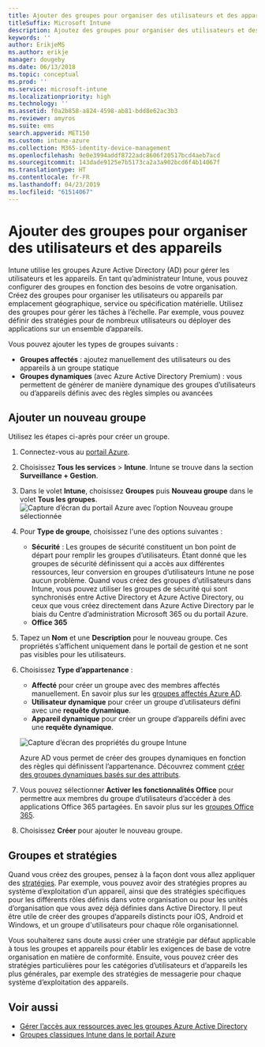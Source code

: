 ```yaml
---
title: Ajouter des groupes pour organiser des utilisateurs et des appareils
titleSuffix: Microsoft Intune
description: Ajoutez des groupes pour organiser des utilisateurs et des appareils par zone géographique, service ou caractéristique matérielle.
keywords: ''
author: ErikjeMS
ms.author: erikje
manager: dougeby
ms.date: 06/13/2018
ms.topic: conceptual
ms.prod: ''
ms.service: microsoft-intune
ms.localizationpriority: high
ms.technology: ''
ms.assetid: f0a2b858-a824-4598-ab81-bdd8e62ac3b3
ms.reviewer: amyros
ms.suite: ems
search.appverid: MET150
ms.custom: intune-azure
ms.collection: M365-identity-device-management
ms.openlocfilehash: 9e0e3994addf8722adc8606f20517bcd4aeb7acd
ms.sourcegitcommit: 143dade9125e7b5173ca2a3a902bcd6f4b14067f
ms.translationtype: HT
ms.contentlocale: fr-FR
ms.lasthandoff: 04/23/2019
ms.locfileid: "61514067"
---
```

# <a name="add-groups-to-organize-users-and-devices"></a>Ajouter des groupes pour organiser des utilisateurs et des appareils
Intune utilise les groupes Azure Active Directory (AD) pour gérer les utilisateurs et les appareils. En tant qu’administrateur Intune, vous pouvez configurer des groupes en fonction des besoins de votre organisation. Créez des groupes pour organiser les utilisateurs ou appareils par emplacement géographique, service ou spécification matérielle. Utilisez des groupes pour gérer les tâches à l’échelle. Par exemple, vous pouvez définir des stratégies pour de nombreux utilisateurs ou déployer des applications sur un ensemble d’appareils.

Vous pouvez ajouter les types de groupes suivants :
- **Groupes affectés** : ajoutez manuellement des utilisateurs ou des appareils à un groupe statique
- **Groupes dynamiques** (avec Azure Active Directory Premium) : vous permettent de générer de manière dynamique des groupes d’utilisateurs ou d’appareils définis avec des règles simples ou avancées

## <a name="add-a-new-group"></a>Ajouter un nouveau groupe

Utilisez les étapes ci-après pour créer un groupe.
1. Connectez-vous au [portail Azure](https://portal.azure.com).
2. Choisissez **Tous les services** > **Intune**. Intune se trouve dans la section **Surveillance + Gestion**.
3. Dans le volet **Intune**, choisissez **Groupes** puis **Nouveau groupe** dans le volet **Tous les groupes**.
   ![Capture d’écran du portail Azure avec l’option Nouveau groupe sélectionnée](./media/groups-add-new.png)
4. Pour **Type de groupe**, choisissez l'une des options suivantes :
    - **Sécurité** : Les groupes de sécurité constituent un bon point de départ pour remplir les groupes d’utilisateurs. Étant donné que les groupes de sécurité définissent qui a accès aux différentes ressources, leur conversion en groupes d’utilisateurs Intune ne pose aucun problème. Quand vous créez des groupes d’utilisateurs dans Intune, vous pouvez utiliser les groupes de sécurité qui sont synchronisés entre Active Directory et Azure Active Directory, ou ceux que vous créez directement dans Azure Active Directory par le biais du Centre d’administration Microsoft 365 ou du portail Azure.
    - **Office 365**

5. Tapez un **Nom** et une **Description** pour le nouveau groupe. Ces propriétés s’affichent uniquement dans le portail de gestion et ne sont pas visibles pour les utilisateurs.

6. Choisissez **Type d’appartenance** :
   - **Affecté** pour créer un groupe avec des membres affectés manuellement. En savoir plus sur les [groupes affectés Azure AD](https://docs.microsoft.com/azure/active-directory/active-directory-groups-create-azure-portal).
   - **Utilisateur dynamique** pour créer un groupe d’utilisateurs défini avec une **requête dynamique**.
   - **Appareil dynamique** pour créer un groupe d’appareils défini avec une **requête dynamique**.

   ![Capture d’écran des propriétés du groupe Intune](./media/groups-add-properties.png)

   Azure AD vous permet de créer des groupes dynamiques en fonction des règles qui définissent l’appartenance. Découvrez comment [créer des groupes dynamiques basés sur des attributs](https://docs.microsoft.com/azure/active-directory/active-directory-groups-dynamic-membership-azure-portal).

7. Vous pouvez sélectionner **Activer les fonctionnalités Office** pour permettre aux membres du groupe d’utilisateurs d’accéder à des applications Office 365 partagées. En savoir plus sur les [groupes Office 365](https://support.office.com/article/Learn-about-Office-365-groups-b565caa1-5c40-40ef-9915-60fdb2d97fa2).
8. Choisissez **Créer** pour ajouter le nouveau groupe.

## <a name="groups-and-policies"></a>Groupes et stratégies

Quand vous créez des groupes, pensez à la façon dont vous allez appliquer des [stratégies](device-compliance-get-started.md). Par exemple, vous pouvez avoir des stratégies propres au système d’exploitation d’un appareil, ainsi que des stratégies spécifiques pour les différents rôles définis dans votre organisation ou pour les unités d’organisation que vous avez déjà définies dans Active Directory. Il peut être utile de créer des groupes d’appareils distincts pour iOS, Android et Windows, et un groupe d'utilisateurs pour chaque rôle organisationnel.

Vous souhaiterez sans doute aussi créer une stratégie par défaut applicable à tous les groupes et appareils pour établir les exigences de base de votre organisation en matière de conformité. Ensuite, vous pouvez créer des stratégies particulières pour les catégories d’utilisateurs et d’appareils les plus générales, par exemple des stratégies de messagerie pour chaque système d’exploitation des appareils.



## <a name="see-also"></a>Voir aussi
- [Gérer l’accès aux ressources avec les groupes Azure Active Directory](https://docs.microsoft.com/azure/active-directory/active-directory-manage-groups)
- [Groupes classiques Intune dans le portail Azure](groups-get-started.md)
